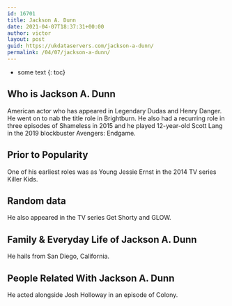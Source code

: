 ```yaml
---
id: 16701
title: Jackson A. Dunn
date: 2021-04-07T18:37:31+00:00
author: victor
layout: post
guid: https://ukdataservers.com/jackson-a-dunn/
permalink: /04/07/jackson-a-dunn/
---
```


* some text
{: toc}


## Who is Jackson A. Dunn



American actor who has appeared in Legendary Dudas and Henry Danger. He went on to nab the title role in Brightburn. He also had a recurring role in three episodes of Shameless in 2015 and he played 12-year-old Scott Lang in the 2019 blockbuster Avengers: Endgame. 

                
                
                
## Prior to Popularity



One of his earliest roles was as Young Jessie Ernst in the 2014 TV series Killer Kids.

                
                
                
## Random data



He also appeared in the TV series Get Shorty and GLOW.

                
                
                
## Family & Everyday Life of Jackson A. Dunn



He hails from San Diego, California.

                
                
                
## People Related With Jackson A. Dunn



He acted alongside Josh Holloway in an episode of Colony.

                
              
            
          
          
          